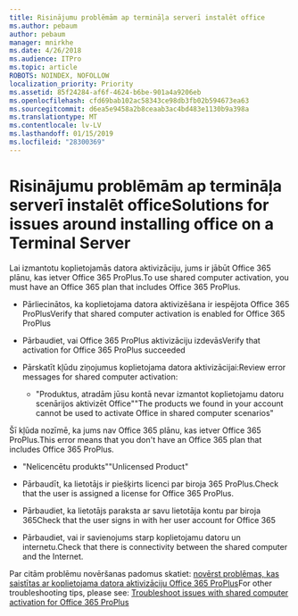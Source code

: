 ```yaml
---
title: Risinājumu problēmām ap termināļa serverī instalēt office
ms.author: pebaum
author: pebaum
manager: mnirkhe
ms.date: 4/26/2018
ms.audience: ITPro
ms.topic: article
ROBOTS: NOINDEX, NOFOLLOW
localization_priority: Priority
ms.assetid: 85f24284-af6f-4624-b6be-901a4a9206eb
ms.openlocfilehash: cfd69bab102ac58343ce98db3fb02b594673ea63
ms.sourcegitcommit: d6ea5e9458a2b8ceaab3ac4bd483e1130b9a398a
ms.translationtype: MT
ms.contentlocale: lv-LV
ms.lasthandoff: 01/15/2019
ms.locfileid: "28300369"
---
```

# <a name="solutions-for-issues-around-installing-office-on-a-terminal-server"></a><span data-ttu-id="28297-102">Risinājumu problēmām ap termināļa serverī instalēt office</span><span class="sxs-lookup"><span data-stu-id="28297-102">Solutions for issues around installing office on a Terminal Server</span></span>

<span data-ttu-id="28297-103">Lai izmantotu koplietojamās datora aktivizāciju, jums ir jābūt Office 365 plānu, kas ietver Office 365 ProPlus.</span><span class="sxs-lookup"><span data-stu-id="28297-103">To use shared computer activation, you must have an Office 365 plan that includes Office 365 ProPlus.</span></span>
  
- <span data-ttu-id="28297-104">Pārliecinātos, ka koplietojama datora aktivizēšana ir iespējota Office 365 ProPlus</span><span class="sxs-lookup"><span data-stu-id="28297-104">Verify that shared computer activation is enabled for Office 365 ProPlus</span></span>
    
- <span data-ttu-id="28297-105">Pārbaudiet, vai Office 365 ProPlus aktivizāciju izdevās</span><span class="sxs-lookup"><span data-stu-id="28297-105">Verify that activation for Office 365 ProPlus succeeded</span></span>
    
- <span data-ttu-id="28297-106">Pārskatīt kļūdu ziņojumus koplietojama datora aktivizācijai:</span><span class="sxs-lookup"><span data-stu-id="28297-106">Review error messages for shared computer activation:</span></span>
    
  - <span data-ttu-id="28297-107">"Produktus, atradām jūsu kontā nevar izmantot koplietojamu datoru scenārijos aktivizēt Office"</span><span class="sxs-lookup"><span data-stu-id="28297-107">"The products we found in your account cannot be used to activate Office in shared computer scenarios"</span></span>
  
<span data-ttu-id="28297-108">Šī kļūda nozīmē, ka jums nav Office 365 plānu, kas ietver Office 365 ProPlus.</span><span class="sxs-lookup"><span data-stu-id="28297-108">This error means that you don't have an Office 365 plan that includes Office 365 ProPlus.</span></span>
    
  - <span data-ttu-id="28297-109">"Nelicencētu produkts"</span><span class="sxs-lookup"><span data-stu-id="28297-109">"Unlicensed Product"</span></span>
    
  - <span data-ttu-id="28297-110">Pārbaudīt, ka lietotājs ir piešķirts licenci par biroja 365 ProPlus.</span><span class="sxs-lookup"><span data-stu-id="28297-110">Check that the user is assigned a license for Office 365 ProPlus.</span></span>
    
  - <span data-ttu-id="28297-111">Pārbaudiet, ka lietotājs paraksta ar savu lietotāja kontu par biroja 365</span><span class="sxs-lookup"><span data-stu-id="28297-111">Check that the user signs in with her user account for Office 365</span></span>
    
  - <span data-ttu-id="28297-112">Pārbaudiet, vai ir savienojums starp koplietojamu datoru un internetu.</span><span class="sxs-lookup"><span data-stu-id="28297-112">Check that there is connectivity between the shared computer and the Internet.</span></span>
    
<span data-ttu-id="28297-113">Par citām problēmu novēršanas padomus skatiet: [novērst problēmas, kas saistītas ar koplietojama datora aktivizāciju Office 365 ProPlus](https://docs.microsoft.com/DeployOffice/troubleshoot-issues-with-shared-computer-activation-for-office-365-proplus)</span><span class="sxs-lookup"><span data-stu-id="28297-113">For other troubleshooting tips, please see: [Troubleshoot issues with shared computer activation for Office 365 ProPlus](https://docs.microsoft.com/DeployOffice/troubleshoot-issues-with-shared-computer-activation-for-office-365-proplus)</span></span>
  

